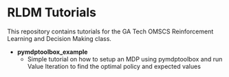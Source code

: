 # RLDM Tutorials
This repository contains tutorials for the GA Tech OMSCS Reinforcement Learning and Decision Making class.

- **pymdptoolbox_example** 
  - Simple tutorial on how to setup an MDP using pymdptoolbox and run Value Iteration to find the optimal policy and expected values
